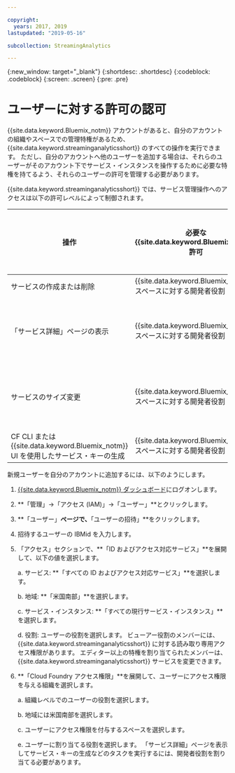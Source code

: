 ```yaml
---

copyright:
  years: 2017, 2019
lastupdated: "2019-05-16"

subcollection: StreamingAnalytics

---
```


<!-- Attribute definitions -->
{:new_window: target="_blank"}
{:shortdesc: .shortdesc}
{:codeblock: .codeblock}
{:screen: .screen}
{:pre: .pre}

# ユーザーに対する許可の認可

{{site.data.keyword.Bluemix_notm}} アカウントがあると、自分のアカウントの組織やスペースでの管理特権があるため、{{site.data.keyword.streaminganalyticsshort}} のすべての操作を実行できます。 ただし、自分のアカウントへ他のユーザーを追加する場合は、それらのユーザーがそのアカウント下でサービス・インスタンスを操作するために必要な特権を持てるよう、それらのユーザーの許可を管理する必要があります。

{{site.data.keyword.streaminganalyticsshort}} では、サービス管理操作へのアクセスは以下の許可レベルによって制御されます。

| 操作 | 必要な {{site.data.keyword.Bluemix_notm}} 許可 | 必要な IAM 許可 |
|-----------|------------------------------|--------------------------|
| サービスの作成または削除 | {{site.data.keyword.Bluemix_notm}} スペースに対する開発者役割 | なし |
| 「サービス詳細」ページの表示 | {{site.data.keyword.Bluemix_notm}} スペースに対する開発者役割 | ビューアー以上 |
| サービスのサイズ変更   | {{site.data.keyword.Bluemix_notm}} スペースに対する開発者役割 | エディター以上 |
| CF CLI または {{site.data.keyword.Bluemix_notm}} UI を使用したサービス・キーの生成 | {{site.data.keyword.Bluemix_notm}} スペースに対する開発者役割 | なし |

新規ユーザーを自分のアカウントに追加するには、以下のようにします。

1.	[{{site.data.keyword.Bluemix_notm}} ダッシュボード](https://{DomainName})にログオンします。

2.	**「管理」->「アクセス (IAM)」->「ユーザー」**とクリックします。

3.	**「ユーザー」**ページで、**「ユーザーの招待」**をクリックします。

4.	招待するユーザーの IBMid を入力します。

5.	「アクセス」セクションで、**「ID およびアクセス対応サービス」**を展開して、以下の値を選択します。

	a.	サービス: **「すべての ID およびアクセス対応サービス」**を選択します。

	b.	地域: **「米国南部」**を選択します。

	c.	サービス・インスタンス: **「すべての現行サービス・インスタンス」**を選択します。

	d.	役割: ユーザーの役割を選択します。 ビューアー役割のメンバーには、{{site.data.keyword.streaminganalyticsshort}} に対する読み取り専用アクセス権限があります。 エディター以上の特権を割り当てられたメンバーは、{{site.data.keyword.streaminganalyticsshort}} サービスを変更できます。

6.	**「Cloud Foundry アクセス権限」**を展開して、ユーザーにアクセス権限を与える組織を選択します。

	a. 組織レベルでのユーザーの役割を選択します。

	b.	地域には米国南部を選択します。

	c.	ユーザーにアクセス権限を付与するスペースを選択します。

	e.	ユーザーに割り当てる役割を選択します。 「サービス詳細」ページを表示してサービス・キーの生成などのタスクを実行するには、開発者役割を割り当てる必要があります。

